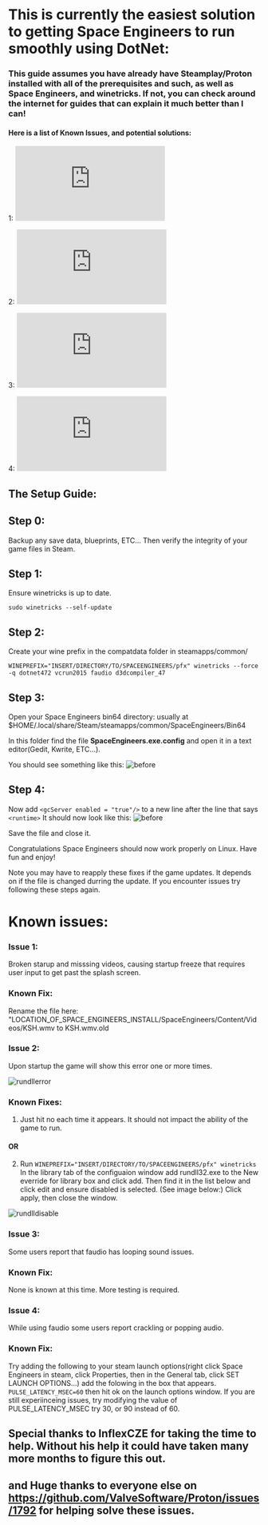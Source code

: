 # This is currently the easiest solution to getting Space Engineers to run smoothly using DotNet:
### This guide assumes you have already have Steamplay/Proton installed with all of the prerequisites and such, as well as Space Engineers, and winetricks. If not, you can check around the internet for guides that can explain it much better than I can!

#### Here is a list of Known Issues, and potential solutions:
  
  1: ![Freeze at starup](https://github.com/Linux74656/SpaceEngineersLinuxPatches/blob/master/README.md#issue-1)
  
  2: ![rundll32.exe error popup](https://github.com/Linux74656/SpaceEngineersLinuxPatches/blob/master/README.md#issue-2)
  
  3: ![Looping Sound](https://github.com/Linux74656/SpaceEngineersLinuxPatches/blob/master/README.md#issue-3)
  
  4: ![Popping/Crackling Sound](https://github.com/Linux74656/SpaceEngineersLinuxPatches/blob/master/README.md#issue-4)
  
## The Setup Guide:

## Step 0:
  Backup any save data, blueprints, ETC...
  Then verify the integrity of your game files in Steam.

## Step 1:
  Ensure winetricks is up to date.
  
  `sudo winetricks --self-update`

## Step 2:
  Create your wine prefix in the compatdata folder in steamapps/common/
  
  `WINEPREFIX="INSERT/DIRECTORY/TO/SPACEENGINEERS/pfx" winetricks --force -q dotnet472 vcrun2015 faudio d3dcompiler_47`
  
## Step 3:
  Open your Space Engineers bin64 directory: usually at $HOME/.local/share/Steam/steamapps/common/SpaceEngineers/Bin64
  
  In this folder find the file **SpaceEngineers.exe.config** and open it in a text editor(Gedit, Kwrite, ETC...). 
  
  You should see something like this:
  ![before](https://github.com/Linux74656/SpaceEngineersLinuxPatches/blob/master/Before.png)
    
## Step 4:
  Now add `<gcServer enabled = "true"/>` to a new line after the line that says `<runtime>`
  It should now look like this:
  ![before](https://github.com/Linux74656/SpaceEngineersLinuxPatches/blob/master/After.png)
  
  Save the file and close it.
  
  Congratulations Space Engineers should now work properly on Linux. Have fun and enjoy!
  
  Note you may have to reapply these fixes if the game updates. It depends on if the file is changed durring the update.
  If you encounter issues try following these steps again.
  
  # Known issues:
  
  ### Issue 1:  
  Broken starup and misssing videos, causing startup freeze that requires user input to get past the splash screen.
  
  ### Known Fix:
  Rename the file here: "LOCATION_OF_SPACE_ENGINEERS_INSTALL/SpaceEngineers/Content/Videos/KSH.wmv to KSH.wmv.old
  
  ### Issue 2:  
  Upon startup the game will show this error one or more times.
  
  ![rundllerror](https://github.com/Linux74656/SpaceEngineersLinuxPatches/blob/master/rundll32.png)
  
  ### Known Fixes:
  1) Just hit no each time it appears. It should not impact the ability of the game to run.
  
  #### OR
  
  2) Run `WINEPREFIX="INSERT/DIRECTORY/TO/SPACEENGINEERS/pfx" winetricks`
  In the library tab of the configuaion window add rundll32.exe to the New everride for library box and click add. Then find it in the list below and click edit and ensure disabled is selected. (See image below:) Click apply, then close the window.
  
  ![rundlldisable](https://github.com/Linux74656/SpaceEngineersLinuxPatches/blob/master/disablerundll32.png)
  
  ### Issue 3:  
  Some users report that faudio has looping sound issues.
  
  ### Known Fix:  
  None is known at this time. More testing is required.
  
  ### Issue 4:
  While using faudio some users report crackling or popping audio.
  
  ### Known Fix:
  Try adding the following to your steam launch options(right click Space Engineers in steam, click Properties, then in the General tab, click SET LAUNCH OPTIONS...) add the folowing in the box that appears.
    `PULSE_LATENCY_MSEC=60`
   then hit ok on the launch options window. If you are still experiinceing issues, try modifying the value of PULSE_LATENCY_MSEC try 30, or 90 instead of 60.
  
  ## Special thanks to InflexCZE for taking the time to help. Without his help it could have taken many more months to figure this out.
  ## and Huge thanks to everyone else on https://github.com/ValveSoftware/Proton/issues/1792 for helping solve these issues.
